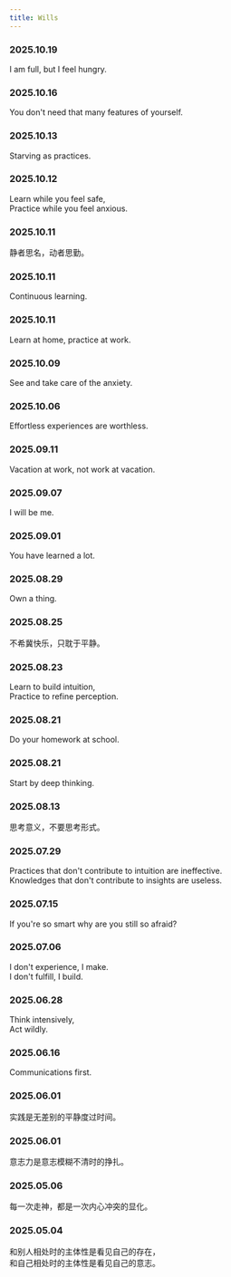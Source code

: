 ```yaml
---
title: Wills
---
```


### 2025.10.19

I am full, but I feel hungry.

### 2025.10.16

You don't need that many features of yourself.

### 2025.10.13

Starving as practices.

### 2025.10.12

Learn while you feel safe,  
Practice while you feel anxious.

### 2025.10.11

静者思名，动者思勤。

### 2025.10.11

Continuous learning.

### 2025.10.11

Learn at home, practice at work.

### 2025.10.09

See and take care of the anxiety.

### 2025.10.06

Effortless experiences are worthless.

### 2025.09.11

Vacation at work, not work at vacation.

### 2025.09.07

I will be me.

### 2025.09.01

You have learned a lot.

### 2025.08.29

Own a thing.

### 2025.08.25

不希冀快乐，只耽于平静。

### 2025.08.23

Learn to build intuition,  
Practice to refine perception.

### 2025.08.21

Do your homework at school.

### 2025.08.21

Start by deep thinking.

### 2025.08.13

思考意义，不要思考形式。

### 2025.07.29

Practices that don't contribute to intuition are ineffective.  
Knowledges that don't contribute to insights are useless.

### 2025.07.15

If you're so smart why are you still so afraid?

### 2025.07.06

I don't experience, I make.  
I don't fulfill, I build.

### 2025.06.28

Think intensively,  
Act wildly.

### 2025.06.16

Communications first.

### 2025.06.01

实践是无差别的平静度过时间。  

### 2025.06.01

意志力是意志模糊不清时的挣扎。

### 2025.05.06

每一次走神，都是一次内心冲突的显化。

### 2025.05.04

和别人相处时的主体性是看见自己的存在，  
和自己相处时的主体性是看见自己的意志。
